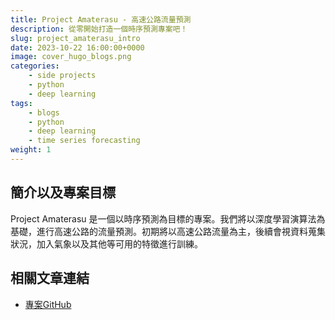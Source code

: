 ```yaml
---
title: Project Amaterasu - 高速公路流量預測
description: 從零開始打造一個時序預測專案吧！
slug: project_amaterasu_intro
date: 2023-10-22 16:00:00+0000
image: cover_hugo_blogs.png
categories:
    - side projects
    - python
    - deep learning
tags:
    - blogs
    - python
    - deep learning
    - time series forecasting
weight: 1
---
```


## 簡介以及專案目標

Project Amaterasu 是一個以時序預測為目標的專案。我們將以深度學習演算法為基礎，進行高速公路的流量預測。初期將以高速公路流量為主，後續會視資料蒐集狀況，加入氣象以及其他等可用的特徵進行訓練。

## 相關文章連結

* [專案GitHub](https://github.com/dstipscafe/Amaterasu)